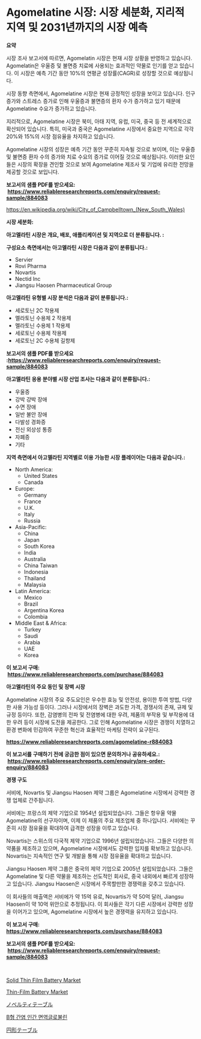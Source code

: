 <p><h1>Agomelatine 시장: 시장 세분화, 지리적 지역 및 2031년까지의 시장 예측</h1></p><p><strong>요약</strong></p>
<p><p>시장 조사 보고서에 따르면, Agomelatin 시장은 현재 시장 상황을 반영하고 있습니다. Agomelatin은 우울증 및 불면증 치료에 사용되는 효과적인 약물로 인기를 얻고 있습니다. 이 시장은 예측 기간 동안 10%의 연평균 성장률(CAGR)로 성장할 것으로 예상됩니다.</p><p>시장 동향 측면에서, Agomelatine 시장은 현재 긍정적인 성장을 보이고 있습니다. 인구 증가와 스트레스 증가로 인해 우울증과 불면증의 환자 수가 증가하고 있기 때문에 Agomelatine 수요가 증가하고 있습니다.</p><p>지리적으로, Agomelatine 시장은 북미, 아태 지역, 유럽, 미국, 중국 등 전 세계적으로 확산되어 있습니다. 특히, 미국과 중국은 Agomelatine 시장에서 중요한 지역으로 각각 20%와 15%의 시장 점유율을 차지하고 있습니다.</p><p>Agomelatine 시장의 성장은 예측 기간 동안 꾸준히 지속될 것으로 보이며, 이는 우울증 및 불면증 환자 수의 증가와 치료 수요의 증가로 이어질 것으로 예상됩니다. 이러한 요인들은 시장의 확장을 견인할 것으로 보여 Agomelatine 제조사 및 기업에 유리한 전망을 제공할 것으로 보입니다.</p></p>
<p><strong>보고서의 샘플 PDF를 받으세요: &nbsp;<a href="https://www.reliableresearchreports.com/enquiry/request-sample/884083">https://www.reliableresearchreports.com/enquiry/request-sample/884083</a></strong></p>
<p><a href="https://en.wikipedia.org/wiki/City_of_Campbelltown_(New_South_Wales)">https://en.wikipedia.org/wiki/City_of_Campbelltown_(New_South_Wales)</a></p>
<p><strong>시장 세분화:</strong></p>
<p><strong> 아고멜라틴 시장은 개요, 배포, 애플리케이션 및 지역으로 더 분류됩니다. :</strong></p>
<p><strong>구성요소 측면에서는 아고멜라틴 시장은 다음과 같이 분류됩니다.:</strong></p>
<p><ul><li>Servier</li><li>Rovi Pharma</li><li>Novartis</li><li>Nectid Inc</li><li>Jiangsu Haosen Pharmaceutical Group</li></ul></p>
<p><strong> 아고멜라틴 유형별 시장 분석은 다음과 같이 분류됩니다.:</strong></p>
<p><ul><li>세로토닌 2C 작용제</li><li>멜라토닌 수용체 2 작용제</li><li>멜라토닌 수용체 1 작용제</li><li>세로토닌 수용체 작용제</li><li>세로토닌 2C 수용체 길항제</li></ul></p>
<p><strong>보고서의 샘플 PDF를 받으세요 :<a href="https://www.reliableresearchreports.com/enquiry/request-sample/884083">https://www.reliableresearchreports.com/enquiry/request-sample/884083</a></strong></p>
<p><strong> 아고멜라틴 응용 분야별 시장 산업 조사는 다음과 같이 분류됩니다.:</strong></p>
<p><ul><li>우울증</li><li>강박 강박 장애</li><li>수면 장애</li><li>일반 불안 장애</li><li>다발성 경화증</li><li>전신 외상성 통증</li><li>자폐증</li><li>기타</li></ul></p>
<p><strong>지역 측면에서 아고멜라틴 지역별로 이용 가능한 시장 플레이어는 다음과 같습니다.:</strong></p>
<p><ul>
    <li>
        North America:
        <ul>
            <li>United States</li>
            <li>Canada</li>
        </ul>
    </li>
    <li>
        Europe:
        <ul>
            <li>Germany</li>
            <li>France</li>
            <li>U.K.</li>
            <li>Italy</li>
            <li>Russia</li>
        </ul>
    </li>
    <li>
        Asia-Pacific:
        <ul>
            <li>China</li>
            <li>Japan</li>
            <li>South Korea</li>
            <li>India</li>
            <li>Australia</li>
            <li>China Taiwan</li>
            <li>Indonesia</li>
            <li>Thailand</li>
            <li>Malaysia</li>
        </ul>
    </li>
    <li>
        Latin America:
        <ul>
            <li>Mexico</li>
            <li>Brazil</li>
            <li>Argentina Korea</li>
            <li>Colombia</li>
        </ul>
    </li>
    <li>
        Middle East & Africa:
        <ul>
            <li>Turkey</li>
            <li>Saudi</li>
            <li>Arabia</li>
            <li>UAE</li>
            <li>Korea</li>
        </ul>
    </li>
    </ul></p>
<p><strong>이 보고서 구매: &nbsp;<a href="https://www.reliableresearchreports.com/purchase/884083">https://www.reliableresearchreports.com/purchase/884083</a></strong></p>
<p><strong>아고멜라틴의 주요 동인 및 장벽 시장</strong></p>
<p><p>Agomelatine 시장의 주요 주도요인은 우수한 효능 및 안전성, 용이한 투여 방법, 다양한 사용 가능성 등이다. 그러나 시장에서의 장벽은 과도한 가격, 경쟁사의 존재, 규제 및 규정 등이다. 또한, 감염병의 전파 및 전염병에 대한 우려, 제품의 부작용 및 부작용에 대한 우려 등이 시장에 도전을 제공한다. 그로 인해 Agomelatine 시장은 경쟁이 치열하고 환경 변화에 민감하여 꾸준한 혁신과 효율적인 마케팅 전략이 요구된다.</p></p>
<p><strong><a href="https://www.reliableresearchreports.com/agomelatine-r884083">https://www.reliableresearchreports.com/agomelatine-r884083</a></strong></p>
<p><strong>이 보고서를 구매하기 전에 궁금한 점이 있으면 문의하거나 공유하세요.: &nbsp;<a href="https://www.reliableresearchreports.com/enquiry/pre-order-enquiry/884083">https://www.reliableresearchreports.com/enquiry/pre-order-enquiry/884083</a></strong></p>
<p><strong>경쟁 구도</strong></p>
<p><p>서비에, Novartis 및 Jiangsu Haosen 제약 그룹은 Agomelatine 시장에서 강력한 경쟁 업체로 간주됩니다. </p><p>서비에는 프랑스의 제약 기업으로 1954년 설립되었습니다. 그들은 항우울 약물 Agomelatine의 선구자이며, 이제 이 제품의 주요 제조업체 중 하나입니다. 서비에는 꾸준히 시장 점유율을 확대하여 급격한 성장을 이루고 있습니다. </p><p>Novartis는 스위스의 다국적 제약 기업으로 1996년 설립되었습니다. 그들은 다양한 의약품을 제조하고 있으며, Agomelatine 시장에서도 강력한 입지를 확보하고 있습니다. Novartis는 지속적인 연구 및 개발을 통해 시장 점유율을 확대하고 있습니다. </p><p>Jiangsu Haosen 제약 그룹은 중국의 제약 기업으로 2005년 설립되었습니다. 그들은 Agomelatine 및 다른 약물을 제조하는 선도적인 회사로, 중국 내외에서 빠르게 성장하고 있습니다. Jiangsu Haosen은 시장에서 주목할만한 경쟁력을 갖추고 있습니다. </p><p>이 회사들의 매출액은 서비에가 약 15억 유로, Novartis가 약 50억 달러, Jiangsu Haosen이 약 10억 위안으로 추정됩니다. 이 회사들은 각기 다른 시장에서 강력한 성장을 이어가고 있으며, Agomelatine 시장에서 높은 경쟁력을 유지하고 있습니다.</p></p>
<p><strong>이 보고서 구매: &nbsp; <a href="https://www.reliableresearchreports.com/purchase/884083">https://www.reliableresearchreports.com/purchase/884083</a></strong></p>
<p><strong>보고서의 샘플 PDF를 받으세요: &nbsp;<a href="https://www.reliableresearchreports.com/enquiry/request-sample/884083">https://www.reliableresearchreports.com/enquiry/request-sample/884083</a></strong><strong></strong></p>
<p>&nbsp;</p>
<p><p><a href="https://github.com/qdaxyrhp12/Market-Research-Report-List-1/blob/main/solid-thin-film-battery-market.md">Solid Thin Film Battery Market</a></p><p><a href="https://github.com/anwarsahrul281/Market-Research-Report-List-1/blob/main/thin-film-battery-market.md">Thin-Film Battery Market</a></p><p><a href="https://github.com/DanykaKilback/Market-Research-Report-List-2/blob/main/2985718185848.md">ノベルティテーブル</a></p><p><a href="https://github.com/LuckeyCorbin/Market-Research-Report-List-1/blob/main/90997081196.md">B형 간염 인간 면역글로불린</a></p><p><a href="https://github.com/RandallRunte2023/Market-Research-Report-List-2/blob/main/7823761185847.md">円形テーブル</a></p></p>